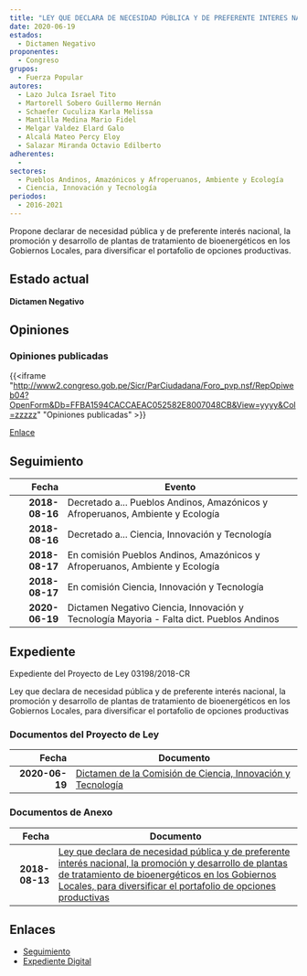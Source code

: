 ```yaml
---
title: "LEY QUE DECLARA DE NECESIDAD PÚBLICA Y DE PREFERENTE INTERES NACIONAL, LA PROMOCIÓN Y DESARROLLO DE PLANTAS DE TRATAMIENTO DE BIOENERGÉTICOS EN LOS GOBIERNOS LOCALES, PARA DIVERSIFICAR EL PORTAFOLIO DE OPCIONES PRODUCTIVAS"
date: 2020-06-19
estados: 
  - Dictamen Negativo
proponentes: 
  - Congreso
grupos: 
  - Fuerza Popular
autores: 
  - Lazo Julca Israel Tito
  - Martorell Sobero Guillermo Hernán
  - Schaefer Cuculiza Karla Melissa
  - Mantilla Medina Mario Fidel
  - Melgar Valdez Elard Galo
  - Alcalá Mateo Percy Eloy
  - Salazar Miranda Octavio Edilberto
adherentes: 
  - 
sectores: 
  - Pueblos Andinos, Amazónicos y Afroperuanos, Ambiente y Ecología
  - Ciencia, Innovación y Tecnología
periodos: 
  - 2016-2021
---
```


Propone declarar de necesidad pública y de preferente interés nacional, la promoción y desarrollo de plantas de tratamiento de bioenergéticos en los Gobiernos Locales, para diversificar el portafolio de opciones productivas.


## Estado actual

**Dictamen Negativo**

## Opiniones

### Opiniones publicadas

{{<iframe "http://www2.congreso.gob.pe/Sicr/ParCiudadana/Foro_pvp.nsf/RepOpiweb04?OpenForm&Db=FFBA1594CACCAEAC052582E8007048CB&View=yyyy&Col=zzzzz" "Opiniones publicadas" >}}

[Enlace](http://www2.congreso.gob.pe/Sicr/ParCiudadana/Foro_pvp.nsf/RepOpiweb04?OpenForm&Db=FFBA1594CACCAEAC052582E8007048CB&View=yyyy&Col=zzzzz)

## Seguimiento

| Fecha | Evento |
|------:|--------|
| **2018-08-16** | Decretado a... Pueblos Andinos, Amazónicos y Afroperuanos, Ambiente y Ecología|
| **2018-08-16** | Decretado a... Ciencia, Innovación y Tecnología|
| **2018-08-17** | En comisión Pueblos Andinos, Amazónicos y Afroperuanos, Ambiente y Ecología|
| **2018-08-17** | En comisión Ciencia, Innovación y Tecnología|
| **2020-06-19** | Dictamen Negativo Ciencia, Innovación y Tecnología Mayoria - Falta dict. Pueblos Andinos|


## Expediente

Expediente del Proyecto de Ley 03198/2018-CR

Ley que declara de necesidad pública y de preferente interés nacional, la promoción y desarrollo de plantas de tratamiento de bioenergéticos en los Gobiernos Locales, para diversificar el portafolio de opciones productivas


### Documentos del Proyecto de Ley

| Fecha | Documento |
|------:|--------|
| **2020-06-19** | [Dictamen de la Comisión de Ciencia, Innovación y Tecnología](http://www.leyes.congreso.gob.pe/Documentos/2016_2021/Dictamenes/Proyectos_de_Ley/03198DC02MAY-20200619.pdf) |

### Documentos de Anexo

| Fecha | Documento |
|------:|--------|
| **2018-08-13** | [Ley que declara de necesidad pública y de preferente interés nacional, la promoción y desarrollo de plantas de tratamiento de bioenergéticos en los Gobiernos Locales, para diversificar el portafolio de opciones productivas](http://www.leyes.congreso.gob.pe/Documentos/2016_2021/Proyectos_de_Ley_y_de_Resoluciones_Legislativas/PL0319820180813.PDF) |

## Enlaces 

- [Seguimiento](http://www2.congreso.gob.pe/Sicr/TraDocEstProc/CLProLey2016.nsf/f7fff46988ca05b1052578e100829cc7/25d4a016a0e6e7ce052582e8007ed0f5?OpenDocument)
- [Expediente Digital](http://www2.congreso.gob.pe/Sicr/TraDocEstProc/CLProLey2016.nsf/f7fff46988ca05b1052578e100829cc7/25d4a016a0e6e7ce052582e8007ed0f5?OpenDocument&Click=05257FB7005EB655.eb71d0cf91d8294e05256cdf006b5706/$Body/0.1C6C)
